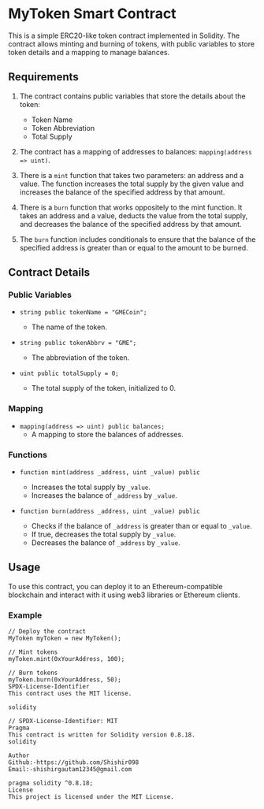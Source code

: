 # MyToken Smart Contract

This is a simple ERC20-like token contract implemented in Solidity. The contract allows minting and burning of tokens, with public variables to store token details and a mapping to manage balances.

## Requirements

1. The contract contains public variables that store the details about the token:
    - Token Name
    - Token Abbreviation
    - Total Supply

2. The contract has a mapping of addresses to balances: `mapping(address => uint)`.

3. There is a `mint` function that takes two parameters: an address and a value. The function increases the total supply by the given value and increases the balance of the specified address by that amount.

4. There is a `burn` function that works oppositely to the mint function. It takes an address and a value, deducts the value from the total supply, and decreases the balance of the specified address by that amount.

5. The `burn` function includes conditionals to ensure that the balance of the specified address is greater than or equal to the amount to be burned.

## Contract Details

### Public Variables

- `string public tokenName = "GMECoin";`
  - The name of the token.
  
- `string public tokenAbbrv = "GME";`
  - The abbreviation of the token.
  
- `uint public totalSupply = 0;`
  - The total supply of the token, initialized to 0.

### Mapping

- `mapping(address => uint) public balances;`
  - A mapping to store the balances of addresses.

### Functions

- `function mint(address _address, uint _value) public`
  - Increases the total supply by `_value`.
  - Increases the balance of `_address` by `_value`.

- `function burn(address _address, uint _value) public`
  - Checks if the balance of `_address` is greater than or equal to `_value`.
  - If true, decreases the total supply by `_value`.
  - Decreases the balance of `_address` by `_value`.

## Usage

To use this contract, you can deploy it to an Ethereum-compatible blockchain and interact with it using web3 libraries or Ethereum clients.

### Example

```solidity
// Deploy the contract
MyToken myToken = new MyToken();

// Mint tokens
myToken.mint(0xYourAddress, 100);

// Burn tokens
myToken.burn(0xYourAddress, 50);
SPDX-License-Identifier
This contract uses the MIT license.

solidity

// SPDX-License-Identifier: MIT
Pragma
This contract is written for Solidity version 0.8.18.
solidity

Author
Github:-https://github.com/Shishir098
Email:-shishirgautam12345@gmail.com

pragma solidity ^0.8.18;
License
This project is licensed under the MIT License.








